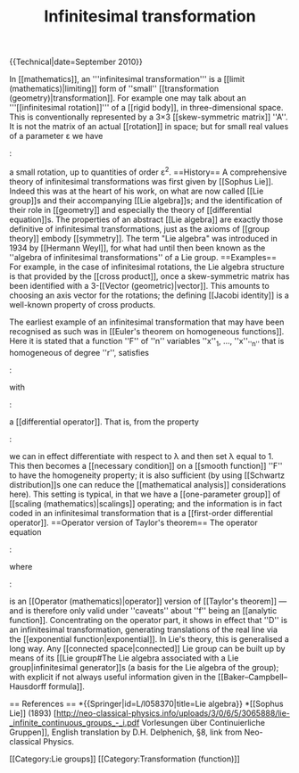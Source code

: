 ﻿---
lastrevid: 641820763
pageid: 658068
canonicalurl: http://en.wikipedia.org/wiki/Infinitesimal_transformation
title: Infinitesimal transformation
editurl: http://en.wikipedia.org/w/index.php?title=Infinitesimal_transformation&action=edit
length: 3930
contentmodel: wikitext
pagelanguage: en
touched: 2015-02-14T13:05:20Z
ns: 0
fullurl: http://en.wikipedia.org/wiki/Infinitesimal_transformation
---

{{Technical|date=September 2010}}

In [[mathematics]], an '''infinitesimal transformation''' is a [[limit (mathematics)|limiting]] form of ''small'' [[transformation (geometry)|transformation]]. For example one may talk about an '''[[infinitesimal rotation]]''' of a [[rigid body]], in three-dimensional space. This is conventionally represented by a 3&times;3 [[skew-symmetric matrix]] ''A''. It is not the matrix of an actual [[rotation]] in space; but for small real values of a parameter ε we have

:<math>I+\varepsilon A</math>

a small rotation, up to quantities of order ε<sup>2</sup>.
==History==
A comprehensive theory of infinitesimal transformations was first given by [[Sophus Lie]]. Indeed this was at the heart of his work, on what are now called [[Lie group]]s and their accompanying [[Lie algebra]]s; and the identification of their role in [[geometry]] and especially the theory of [[differential equation]]s. The properties of an abstract [[Lie algebra]] are exactly those definitive of infinitesimal transformations, just as the axioms of [[group theory]] embody [[symmetry]]. The term "Lie algebra" was introduced in 1934 by [[Hermann Weyl]], for what had until then been known as the ''algebra of infinitesimal transformations'' of a Lie group.
==Examples==
For example, in the case of infinitesimal rotations, the Lie algebra structure is that provided by the [[cross product]], once a skew-symmetric matrix has been identified with a 3-[[Vector (geometric)|vector]]. This amounts to choosing an axis vector for the rotations; the defining [[Jacobi identity]] is a well-known property of cross products.

The earliest example of an infinitesimal transformation that may have been recognised as such was in [[Euler's theorem on homogeneous functions]]. Here it is stated that a function ''F'' of ''n'' variables ''x''<sub>1</sub>, ..., ''x''<sub>''n''</sub> that is homogeneous of degree ''r'', satisfies

:<math>H\cdot F=rF \, </math>

with

:<math>H=\sum_i x_i{\partial\over\partial x_i},</math>

a [[differential operator]].  That is, from the property

:<math>F(\lambda x_1,\dots, \lambda x_n)=\lambda^r F(x_1,\dots,x_n)\,</math>

we can in effect differentiate with respect to λ and then set λ equal to 1. This then becomes a [[necessary condition]] on a [[smooth function]] ''F'' to have the homogeneity property; it is also sufficient (by using [[Schwartz distribution]]s one can reduce the [[mathematical analysis]] considerations here). This setting is typical, in that we have a [[one-parameter group]] of [[scaling (mathematics)|scalings]] operating; and the information is in fact coded in an infinitesimal transformation that is a [[first-order differential operator]].
==Operator version of Taylor's theorem==
The operator equation

:<math>e^{tD}f(x)=f(x+t)\,</math>

where 

:<math>D={d\over dx}</math>

is an [[Operator (mathematics)|operator]] version of [[Taylor's theorem]] &mdash; and is therefore only valid under ''caveats'' about ''f'' being an [[analytic function]]. Concentrating on the operator part, it shows in effect that ''D'' is an infinitesimal transformation, generating translations of the real line via the [[exponential function|exponential]]. In Lie's theory, this is generalised a long way. Any [[connected space|connected]] Lie group can be built up by means of its [[Lie group#The Lie algebra associated with a Lie group|infinitesimal generator]]s (a basis for the Lie algebra of the group); with explicit if not always useful information given in the [[Baker–Campbell–Hausdorff formula]].

== References ==
*{{Springer|id=L/l058370|title=Lie algebra}}
*[[Sophus Lie]] (1893) [http://neo-classical-physics.info/uploads/3/0/6/5/3065888/lie-_infinite_continuous_groups_-_i.pdf Vorlesungen über Continuierliche Gruppen]], English translation by D.H. Delphenich, §8, link from Neo-classical Physics.

[[Category:Lie groups]]
[[Category:Transformation (function)]]